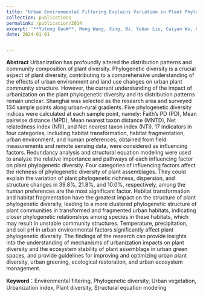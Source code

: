 ```yaml
---
title: "Urban Environmental Filtering Explains Variation in Plant Phylogenetic Diversity in Shanghai, China (Completed and under modifying)"
collection: publications
permalink: /publication/2014
excerpt: '**Yutong Gao#**, Meng Wang, Xing, Bi, Yuhan Liu, Caiyan Wu, Guojian Chen, Shengjian Kuang, Shaopeng Li, Conghe Song, Junxiang Li'
date: 2024-01-01


---
```


**Abstract**
Urbanization has profoundly altered the distribution patterns and community composition of plant diversity. Phylogenetic diversity is a crucial aspect of plant diversity, contributing to a comprehensive understanding of the effects of urban environment and land use changes on urban plant community structure. However, the current understanding of the impact of urbanization on the plant phylogenetic diversity and its distribution patterns remain unclear. Shanghai was selected as the research area and surveyed 134 sample points along urban-rural gradients. Five phylogenetic diversity indices were calculated at each sample point, namely: Faith’s PD (PD), Mean pairwise distance (MPD), Mean nearest taxon distance (MNTD), Net relatedness index (NRI), and Net nearest taxon index (NTI). 17 indicators in four categories, including habitat transformation, habitat fragmentation, urban environment, and human preferences, obtained from field measurements and remote sensing data, were considered as influencing factors. Redundancy analysis and structural equation modeling were used to analyze the relative importance and pathways of each influencing factor on plant phylogenetic diversity. Four categories of influencing factors affect the richness of phylogenetic diversity of plant assemblages. They could explain the variation of plant phylogenetic richness, dispersion, and structure changes in 39.8%, 21.8%, and 10.0%, respectively, among the human preferences are the most significant factor. Habitat transformation and habitat fragmentation have the greatest impact on the structure of plant phylogenetic diversity, leading to a more clustered phylogenetic structure of plant communities in transformed and fragmented urban habitats, indicating closer phylogenetic relationships among species in these habitats, which may result in unstable community structures. Temperature, precipitation, and soil pH in urban environmental factors significantly affect plant phylogenetic diversity. The findings of the research can provide insights into the understanding of mechanisms of urbanization impacts on plant diversity and the ecosystem stability of plant assemblage in urban green spaces, and provide guidelines for improving and optimizing urban plant diversity, urban greening, ecological restoration, and urban ecosystem management.


**Keyword**：Environmental filtering, Phylogenetic diversity, Urban vegetation, Urbanization index, Plant diversity, Structural equation modeling
